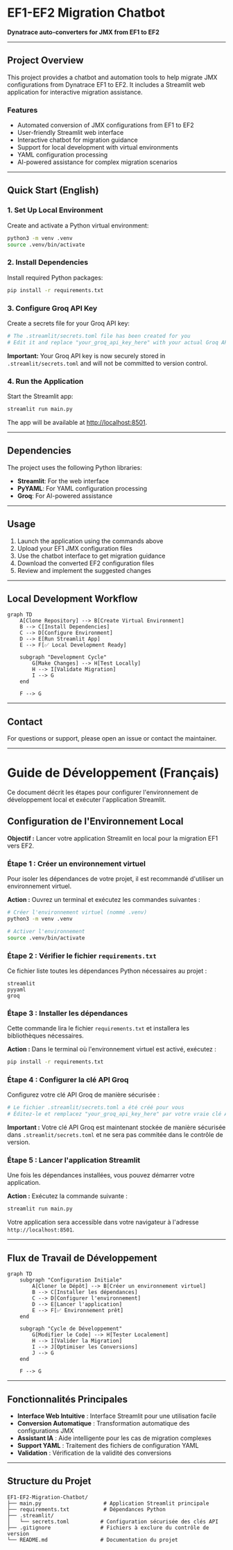 # EF1-EF2 Migration Chatbot

**Dynatrace auto-converters for JMX from EF1 to EF2**

---

## Project Overview

This project provides a chatbot and automation tools to help migrate JMX configurations from Dynatrace EF1 to EF2. It includes a Streamlit web application for interactive migration assistance.

### Features

- Automated conversion of JMX configurations from EF1 to EF2
- User-friendly Streamlit web interface
- Interactive chatbot for migration guidance
- Support for local development with virtual environments
- YAML configuration processing
- AI-powered assistance for complex migration scenarios

---

## Quick Start (English)

### 1. Set Up Local Environment

Create and activate a Python virtual environment:
```bash
python3 -m venv .venv
source .venv/bin/activate
```

### 2. Install Dependencies

Install required Python packages:
```bash
pip install -r requirements.txt
```

### 3. Configure Groq API Key

Create a secrets file for your Groq API key:
```bash
# The .streamlit/secrets.toml file has been created for you
# Edit it and replace "your_groq_api_key_here" with your actual Groq API key
```

**Important:** Your Groq API key is now securely stored in `.streamlit/secrets.toml` and will not be committed to version control.

### 4. Run the Application

Start the Streamlit app:
```bash
streamlit run main.py
```
The app will be available at [http://localhost:8501](http://localhost:8501).

---

## Dependencies

The project uses the following Python libraries:
- **Streamlit**: For the web interface
- **PyYAML**: For YAML configuration processing
- **Groq**: For AI-powered assistance

---

## Usage

1. Launch the application using the commands above
2. Upload your EF1 JMX configuration files
3. Use the chatbot interface to get migration guidance
4. Download the converted EF2 configuration files
5. Review and implement the suggested changes

---

## Local Development Workflow

```mermaid
graph TD
    A[Clone Repository] --> B[Create Virtual Environment]
    B --> C[Install Dependencies]
    C --> D[Configure Environment]
    D --> E[Run Streamlit App]
    E --> F[✅ Local Development Ready]
    
    subgraph "Development Cycle"
        G[Make Changes] --> H[Test Locally]
        H --> I[Validate Migration]
        I --> G
    end
    
    F --> G
```

---

## Contact

For questions or support, please open an issue or contact the maintainer.

---

# Guide de Développement (Français)

Ce document décrit les étapes pour configurer l'environnement de développement local et exécuter l'application Streamlit.

## Configuration de l'Environnement Local

**Objectif :** Lancer votre application Streamlit en local pour la migration EF1 vers EF2.

### Étape 1 : Créer un environnement virtuel

Pour isoler les dépendances de votre projet, il est recommandé d'utiliser un environnement virtuel.

**Action :** Ouvrez un terminal et exécutez les commandes suivantes :
```bash
# Créer l'environnement virtuel (nommé .venv)
python3 -m venv .venv

# Activer l'environnement
source .venv/bin/activate
```

### Étape 2 : Vérifier le fichier `requirements.txt`

Ce fichier liste toutes les dépendances Python nécessaires au projet :
```
streamlit
pyyaml
groq
```

### Étape 3 : Installer les dépendances

Cette commande lira le fichier `requirements.txt` et installera les bibliothèques nécessaires.

**Action :** Dans le terminal où l'environnement virtuel est activé, exécutez :
```bash
pip install -r requirements.txt
```

### Étape 4 : Configurer la clé API Groq

Configurez votre clé API Groq de manière sécurisée :
```bash
# Le fichier .streamlit/secrets.toml a été créé pour vous
# Éditez-le et remplacez "your_groq_api_key_here" par votre vraie clé API Groq
```

**Important :** Votre clé API Groq est maintenant stockée de manière sécurisée dans `.streamlit/secrets.toml` et ne sera pas commitée dans le contrôle de version.

### Étape 5 : Lancer l'application Streamlit

Une fois les dépendances installées, vous pouvez démarrer votre application.

**Action :** Exécutez la commande suivante :
```bash
streamlit run main.py
```
Votre application sera accessible dans votre navigateur à l'adresse `http://localhost:8501`.

---

## Flux de Travail de Développement

```mermaid
graph TD
    subgraph "Configuration Initiale"
        A[Cloner le Dépôt] --> B[Créer un environnement virtuel]
        B --> C[Installer les dépendances]
        C --> D[Configurer l'environnement]
        D --> E[Lancer l'application]
        E --> F[✅ Environnement prêt]
    end
    
    subgraph "Cycle de Développement"
        G[Modifier le Code] --> H[Tester Localement]
        H --> I[Valider la Migration]
        I --> J[Optimiser les Conversions]
        J --> G
    end
    
    F --> G
```

---

## Fonctionnalités Principales

- **Interface Web Intuitive** : Interface Streamlit pour une utilisation facile
- **Conversion Automatique** : Transformation automatique des configurations JMX
- **Assistant IA** : Aide intelligente pour les cas de migration complexes
- **Support YAML** : Traitement des fichiers de configuration YAML
- **Validation** : Vérification de la validité des conversions

---

## Structure du Projet

```
EF1-EF2-Migration-Chatbot/
├── main.py                    # Application Streamlit principale
├── requirements.txt           # Dépendances Python
├── .streamlit/
│   └── secrets.toml          # Configuration sécurisée des clés API
├── .gitignore                # Fichiers à exclure du contrôle de version
└── README.md                 # Documentation du projet
